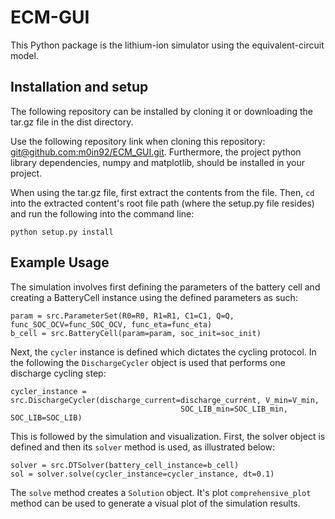# ECM-GUI

This Python package is the lithium-ion simulator using the equivalent-circuit
model.

## Installation and setup

The following repository can be installed by cloning it or downloading the tar.gz file in the dist directory.

Use the following repository link when cloning this repository: 
[git@github.com:m0in92/ECM_GUI.git](git@github.com:m0in92/ECM_GUI.git). Furthermore, the project python library 
dependencies, numpy and matplotlib, should be installed in your project.

When using the tar.gz file, first extract the contents from the file. Then, `cd` into the extracted content's root 
file path (where the setup.py file resides) and run the following into the command line:
```
python setup.py install
```

## Example Usage

The simulation involves first defining the parameters of the battery cell and creating a BatteryCell instance using
the defined parameters as such:
```
param = src.ParameterSet(R0=R0, R1=R1, C1=C1, Q=Q, func_SOC_OCV=func_SOC_OCV, func_eta=func_eta)
b_cell = src.BatteryCell(param=param, soc_init=soc_init)
```
Next, the `cycler` instance is defined which dictates the cycling protocol. In the following the `DischargeCycler`
object is used that performs one discharge cycling step:
```
cycler_instance = src.DischargeCycler(discharge_current=discharge_current, V_min=V_min,
                                      SOC_LIB_min=SOC_LIB_min, SOC_LIB=SOC_LIB)
```
This is followed by the simulation and visualization. First, the solver object is defined and then its `solver` method
is used, as illustrated below:
```
solver = src.DTSolver(battery_cell_instance=b_cell)
sol = solver.solve(cycler_instance=cycler_instance, dt=0.1)
```
The `solve` method creates a `Solution` object. It's plot `comprehensive_plot` method can be used to generate a visual
plot of the simulation results.

